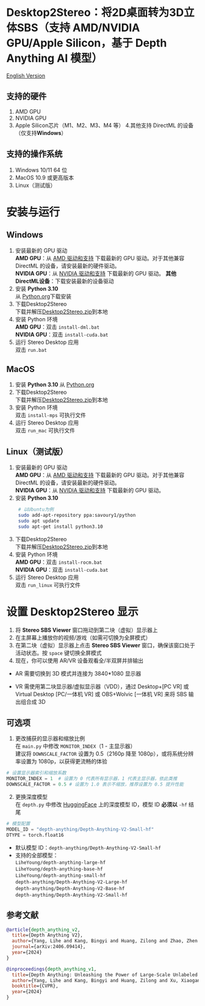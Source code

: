 # Desktop2Stereo：将2D桌面转为3D立体SBS（支持 AMD/NVIDIA GPU/Apple Silicon，基于 Depth Anything AI 模型）

[English Version](./README.md)

## 支持的硬件
1. AMD GPU
2. NVIDIA GPU
3. Apple Silicon芯片（M1、M2、M3、M4 等）
4.其他支持 DirectML 的设备（仅支持**Windows**）
## 支持的操作系统
1. Windows 10/11 64 位
2. MacOS 10.9 或更高版本
3. Linux（测试版）

# 安装与运行
## Windows
1. 安装最新的 GPU 驱动  
   **AMD GPU**：从 [AMD 驱动和支持](https://www.amd.com/en/support/download/drivers.html) 下载最新的 GPU 驱动。对于其他兼容 DirectML 的设备，请安装最新的硬件驱动。  
   **NVIDIA GPU**：从 [NVIDIA 驱动和支持](https://www.nvidia.com/en-us/geforce/drivers/) 下载最新的 GPU 驱动。
   **其他DirectML设备**：下载安装最新的设备驱动
2.  安装 **Python 3.10**  
从 [Python.org](https://www.python.org/ftp/python/3.10.11/python-3.10.11-amd64.exe)下载安装
3. 下载Desktop2Stereo  
   下载并解压[Desktop2Stereo.zip](https://github.com/lc700x/desktop2stereo/releases/tag/v1.1)到本地
4. 安装 Python 环境  
   **AMD GPU**：双击 `install-dml.bat`  
   **NVIDIA GPU**：双击 `install-cuda.bat`
5. 运行 Stereo Desktop 应用  
   双击 `run.bat`

## MacOS

1. 安装 **Python 3.10**
   从 [Python.org](https://www.python.org/ftp/python/3.10.11/python-3.10.11-macos11.pkg) 
2. 下载Desktop2Stereo  
   下载并解压[Desktop2Stereo.zip](https://github.com/lc700x/desktop2stereo/releases/tag/v1.1)到本地
3. 安装 Python 环境  
   双击 `install-mps` 可执行文件
4. 运行 Stereo Desktop 应用  
   双击 `run_mac` 可执行文件

## Linux（测试版）
1. 安装最新的 GPU 驱动  
   **AMD GPU**：从 [AMD 驱动和支持](https://www.amd.com/en/support/download/drivers.html) 下载最新的 GPU 驱动。对于其他兼容 DirectML 的设备，请安装最新的硬件驱动。  
   **NVIDIA GPU**：从 [NVIDIA 驱动和支持](https://www.nvidia.com/en-us/geforce/drivers/) 下载最新的 GPU 驱动。
2. 安装 **Python 3.10**  
   ```bash
    # 以Ubuntu为例
    sudo add-apt-repository ppa:savoury1/python
    sudo apt update
    sudo apt-get install python3.10
    ```
3. 下载Desktop2Stereo  
   下载并解压[Desktop2Stereo.zip](https://github.com/lc700x/desktop2stereo/releases/tag/v1.1)到本地
4. 安装 Python 环境  
   **AMD GPU**：双击 `install-rocm.bat`  
   **NVIDIA GPU**：双击 `install-cuda.bat`
5. 运行 Stereo Desktop 应用  
   双击 `run_linux` 可执行文件

# 设置 Desktop2Stereo 显示

1. 将 **Stereo SBS Viewer** 窗口拖动到第二块（虚拟）显示器上
2. 在主屏幕上播放你的视频/游戏（如需可切换为全屏模式）
3. 在第二块（虚拟）显示器上点击 **Stereo SBS Viewer** 窗口，确保该窗口处于活动状态。按 `space` 键切换全屏模式
4. 现在，你可以使用 AR/VR 设备观看全/半双屏并排输出

- AR 需要切换到 3D 模式并连接为 3840\*1080 显示器  

- VR 需使用第二块显示器/虚拟显示器（VDD），通过 Desktop+[PC VR] 或 Virtual Desktop [PC/一体机 VR] 或 OBS+Wolvic [一体机 VR] 来将 SBS 输出组合成 3D  


## 可选项

1. 更改捕获的显示器和缩放比例  
   在 `main.py` 中修改 `MONITOR_INDEX`（1 - 主显示器）  
   建议将 `DOWNSCALE_FACTOR` 设置为 0.5（2160p 降至 1080p），或将系统分辨率设置为 1080p，以获得更流畅的体验

```python
# 设置显示器索引和缩放系数
MONITOR_INDEX = 1  # 设置为 0 代表所有显示器，1 代表主显示器，依此类推
DOWNSCALE_FACTOR = 0.5 # 设置为 1.0 表示不缩放，推荐设置为 0.5 提升性能
```

2. 更换深度模型  
   在 `depth.py` 中修改 [HuggingFace](https://huggingface.co/) 上的深度模型 ID，模型 ID **必须以** `-hf` 结尾

```python
# 模型配置
MODEL_ID = "depth-anything/Depth-Anything-V2-Small-hf"
DTYPE = torch.float16
```

- 默认模型 ID：`depth-anything/Depth-Anything-V2-Small-hf`
- 支持的全部模型：  
  `LiheYoung/depth-anything-large-hf`  
  `LiheYoung/depth-anything-base-hf`  
  `LiheYoung/depth-anything-small-hf`  
  `depth-anything/Depth-Anything-V2-Large-hf`  
  `depth-anything/Depth-Anything-V2-Base-hf`  
  `depth-anything/Depth-Anything-V2-Small-hf`

## 参考文献

```BIBTEX
@article{depth_anything_v2,
  title={Depth Anything V2},
  author={Yang, Lihe and Kang, Bingyi and Huang, Zilong and Zhao, Zhen and Xu, Xiaogang and Feng, Jiashi and Zhao, Hengshuang},
  journal={arXiv:2406.09414},
  year={2024}
}

@inproceedings{depth_anything_v1,
  title={Depth Anything: Unleashing the Power of Large-Scale Unlabeled Data},
  author={Yang, Lihe and Kang, Bingyi and Huang, Zilong and Xu, Xiaogang and Feng, Jiashi and Zhao, Hengshuang},
  booktitle={CVPR},
  year={2024}
}
```

